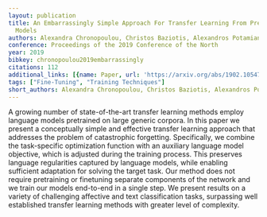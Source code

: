 ```yaml
---
layout: publication
title: An Embarrassingly Simple Approach For Transfer Learning From Pretrained Language
  Models
authors: Alexandra Chronopoulou, Christos Baziotis, Alexandros Potamianos
conference: Proceedings of the 2019 Conference of the North
year: 2019
bibkey: chronopoulou2019embarrassingly
citations: 112
additional_links: [{name: Paper, url: 'https://arxiv.org/abs/1902.10547'}]
tags: ["Fine-Tuning", "Training Techniques"]
short_authors: Alexandra Chronopoulou, Christos Baziotis, Alexandros Potamianos
---
```

A growing number of state-of-the-art transfer learning methods employ
language models pretrained on large generic corpora. In this paper we present a
conceptually simple and effective transfer learning approach that addresses the
problem of catastrophic forgetting. Specifically, we combine the task-specific
optimization function with an auxiliary language model objective, which is
adjusted during the training process. This preserves language regularities
captured by language models, while enabling sufficient adaptation for solving
the target task. Our method does not require pretraining or finetuning separate
components of the network and we train our models end-to-end in a single step.
We present results on a variety of challenging affective and text
classification tasks, surpassing well established transfer learning methods
with greater level of complexity.